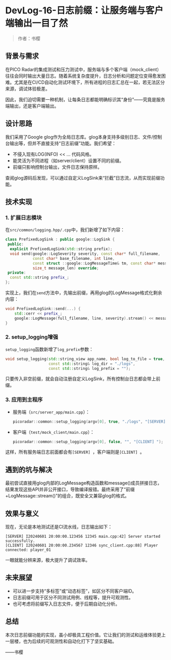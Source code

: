 # DevLog-16-日志前缀：让服务端与客户端输出一目了然

> 作者：书樱

## 背景与需求

在PICO Radar的集成测试和压力测试中，服务端与多个客户端（mock_client）往往会同时输出大量日志。随着系统复杂度提升，日志分析和问题定位变得愈发困难。尤其是在CI/CD自动化测试环境下，所有进程的日志汇总在一起，若无法区分来源，调试体验极差。

因此，我们迫切需要一种机制，让每条日志都能明确标识其“身份”——究竟是服务端输出，还是客户端输出。

## 设计思路

我们采用了Google glog作为全局日志库。glog本身支持多级别日志、文件/控制台输出等，但并不直接支持“日志前缀”功能。我们希望：

- 不侵入现有LOG(INFO) << ... 代码风格。
- 能灵活为不同进程（如server/client）设置不同的前缀。
- 前缀只影响控制台输出，文件日志保持原样。

查阅glog源码后发现，可以通过自定义LogSink来“拦截”日志流，从而实现前缀功能。

## 技术实现

### 1. 扩展日志模块

在`src/common/logging.hpp/.cpp`中，我们新增了如下内容：

```cpp
class PrefixedLogSink : public google::LogSink {
 public:
  explicit PrefixedLogSink(std::string prefix);
  void send(google::LogSeverity severity, const char* full_filename,
            const char* base_filename, int line,
            const struct ::google::LogMessageTime& tm, const char* message,
            size_t message_len) override;
 private:
  const std::string prefix_;
};
```

实现上，我们在`send`方法中，先输出前缀，再用glog的LogMessage格式化剩余内容：

```cpp
void PrefixedLogSink::send(...) {
    std::cerr << prefix_;
    google::LogMessage(full_filename, line, severity).stream() << message;
}
```

### 2. setup_logging增强

`setup_logging`函数新增了`log_prefix`参数：

```cpp
void setup_logging(std::string_view app_name, bool log_to_file = true,
                   const std::string& log_dir = "./logs",
                   const std::string& log_prefix = "");
```

只要传入非空前缀，就会自动注册自定义LogSink，所有控制台日志都会带上前缀。

### 3. 应用到主程序

- 服务端（`src/server_app/main.cpp`）：
  ```cpp
  picoradar::common::setup_logging(argv[0], true, "./logs", "[SERVER] ");
  ```
- 客户端（`test/mock_client/main.cpp`）：
  ```cpp
  picoradar::common::setup_logging(argv[0], false, "", "[CLIENT] ");
  ```

这样，所有服务端日志前面都会有`[SERVER] `，客户端则是`[CLIENT] `。

## 遇到的坑与解决

最初尝试直接用glog内部的LogMessage构造函数和message()成员拼接日志，结果发现这些API并非公开接口，导致编译报错。最终采用了“前缀+LogMessage::stream()”的组合，既安全又兼容glog的格式。

## 效果与意义

现在，无论是本地测试还是CI流水线，日志输出如下：

```
[SERVER] I20240601 20:00:00.123456 12345 main.cpp:42] Server started successfully.
[CLIENT] I20240601 20:00:00.234567 12346 sync_client.cpp:88] Player connected: player_01
```

一眼就能分辨来源，极大提升了调试效率。

## 未来展望

- 可以进一步支持“多标签”或“动态标签”，如区分不同客户端ID。
- 日志前缀可用于区分不同测试用例、线程等，提升可观测性。
- 也可考虑将前缀写入日志文件，便于后期自动化分析。

## 总结

本次日志前缀功能的实现，虽小却极具工程价值。它让我们的测试和运维体验更上一层楼，也为后续的可观测性和自动化打下了坚实基础。

——书樱 